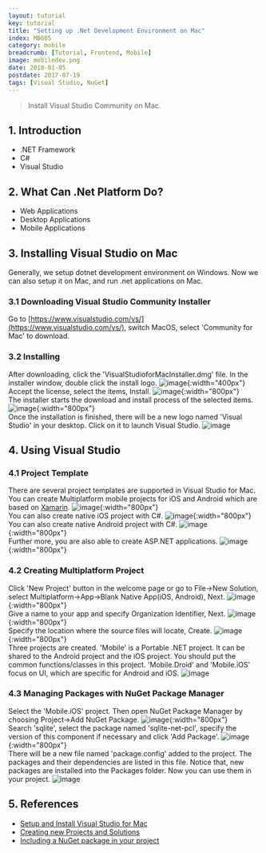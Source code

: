 ```yaml
---
layout: tutorial
key: tutorial
title: "Setting up .Net Development Environment on Mac"
index: MB605
category: mobile
breadcrumb: [Tutorial, Frontend, Mobile]
image: mobiledev.png
date: 2018-01-05
postdate: 2017-07-19
tags: [Visual Studio, NuGet]
---
```


> Install Visual Studio Community on Mac.

## 1. Introduction
* .NET Framework
* C#
* Visual Studio

## 2. What Can .Net Platform Do?
* Web Applications
* Desktop Applications
* Mobile Applications

## 3. Installing Visual Studio on Mac
Generally, we setup dotnet development environment on Windows. Now we can also setup it on Mac, and run .net applications on Mac.
### 3.1 Downloading Visual Studio Community Installer
Go to [https://www.visualstudio.com/vs/](https://www.visualstudio.com/vs/), switch MacOS, select 'Community for Mac' to download.
### 3.2 Installing
After downloading, click the 'VisualStudioforMacInstaller.dmg' file. In the installer window, double click the install logo.
![image](/public/images/frontend/605/install_vs.png){:width="400px"}  
Accept the license, select the items, Install.
![image](/public/images/frontend/605/install_components.png){:width="800px"}  
The installer starts the download and install process of the selected items.
![image](/public/images/frontend/605/install_downloading.png){:width="800px"}  
Once the installation is finished, there will be a new logo named 'Visual Studio' in your desktop. Click on it to launch Visual Studio.
![image](/public/images/frontend/605/visualstudio_workspace.png)

## 4. Using Visual Studio
### 4.1 Project Template
There are several project templates are supported in Visual Studio for Mac.  
You can create Multiplatform mobile projects for iOS and Android which are based on [Xamarin](https://www.xamarin.com/).
![image](/public/images/frontend/605/project_multiplatform.png){:width="800px"}  
You can also create native iOS project with C#.
![image](/public/images/frontend/605/project_ios.png){:width="800px"}  
You can also create native Android project with C#.
![image](/public/images/frontend/605/project_android.png){:width="800px"}  
Further more, you are also able to create ASP.NET applications.
![image](/public/images/frontend/605/project_aspnet.png){:width="800px"}  
### 4.2 Creating Multiplatform Project
Click 'New Project' button in the welcome page or go to File->New Solution, select Multiplatform->App->Blank Native App(iOS, Android), Next.
![image](/public/images/frontend/605/newproject_native.png){:width="800px"}  
Give a name to your app and specify Organization Identifier, Next.
![image](/public/images/frontend/605/newproject_appname.png){:width="800px"}  
Specify the location where the source files will locate, Create.
![image](/public/images/frontend/605/newproject_location.png){:width="800px"}  
Three projects are created. 'Mobile' is a Portable .NET project. It can be shared to the Android project and the iOS project. You should put the common functions/classes in this project. 'Mobile.Droid' and 'Mobile.iOS' focus on UI, which are specific for Android and iOS.
![image](/public/images/frontend/605/newproject_finish.png)
### 4.3 Managing Packages with NuGet Package Manager
Select the 'Mobile.iOS' project. Then open NuGet Package Manager by choosing Project->Add NuGet Package.
![image](/public/images/frontend/605/package_add.png){:width="800px"}  
Search 'sqlite', select the package named 'sqlite-net-pcl', specify the version of this component if necessary and click 'Add Package'.
![image](/public/images/frontend/605/package_sqlite.png){:width="800px"}  
There will be a new file named 'package.config' added to the project. The packages and their dependencies are listed in this file. Notice that, new packages are installed into the Packages folder. Now you can use them in your project.
![image](/public/images/frontend/605/package_config.png)

## 5. References
* [Setup and Install Visual Studio for Mac](https://docs.microsoft.com/en-us/visualstudio/mac/installation)
* [Creating new Projects and Solutions](https://docs.microsoft.com/en-us/visualstudio/mac/create-new-projects)
* [Including a NuGet package in your project](https://docs.microsoft.com/en-us/visualstudio/mac/nuget-walkthrough)
